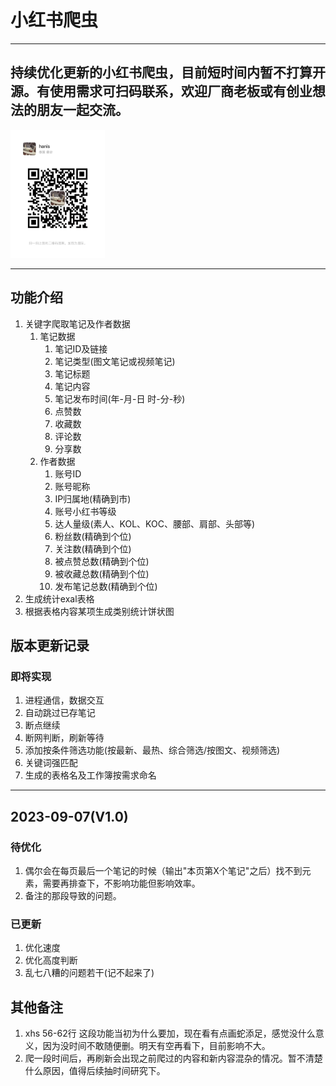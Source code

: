 # 小红书爬虫
---
持续优化更新的小红书爬虫，目前短时间内暂不打算开源。有使用需求可扫码联系，欢迎厂商老板或有创业想法的朋友一起交流。
---

<img decoding="async" src="https://github.com/h88z/XiaoHongShu_Spiders/blob/main/wechat.jpg" width="30%">

---
功能介绍
---

1. 关键字爬取笔记及作者数据
   1. 笔记数据
      1. 笔记ID及链接
      2. 笔记类型(图文笔记或视频笔记)
      3. 笔记标题
      4. 笔记内容
      5. 笔记发布时间(年-月-日 时-分-秒)
      6. 点赞数
      7. 收藏数
      8. 评论数
      9. 分享数
   2. 作者数据
      1. 账号ID
      2. 账号昵称
      3. IP归属地(精确到市)
      4. 账号小红书等级
      5. 达人量级(素人、KOL、KOC、腰部、肩部、头部等)
      6. 粉丝数(精确到个位)
      7. 关注数(精确到个位)
      8. 被点赞总数(精确到个位)
      9. 被收藏总数(精确到个位)
      10. 发布笔记总数(精确到个位)
2. 生成统计exal表格
3. 根据表格内容某项生成类别统计饼状图

## 版本更新记录

### 即将实现
1. 进程通信，数据交互
2. 自动跳过已存笔记
3. 断点继续
4. 断网判断，刷新等待
5. 添加按条件筛选功能(按最新、最热、综合筛选/按图文、视频筛选)
6. 关键词强匹配
7. 生成的表格名及工作簿按需求命名

---
2023-09-07(V1.0)
---

### 待优化
1. 偶尔会在每页最后一个笔记的时候（输出"本页第X个笔记"之后）找不到元素，需要再排查下，不影响功能但影响效率。
2. 备注的那段导致的问题。

### 已更新
1. 优化速度
2. 优化高度判断
3. 乱七八糟的问题若干(记不起来了)

## 其他备注
1. xhs 56-62行 这段功能当初为什么要加，现在看有点画蛇添足，感觉没什么意义，因为没时间不敢随便删。明天有空再看下，目前影响不大。
2. 爬一段时间后，再刷新会出现之前爬过的内容和新内容混杂的情况。暂不清楚什么原因，值得后续抽时间研究下。

